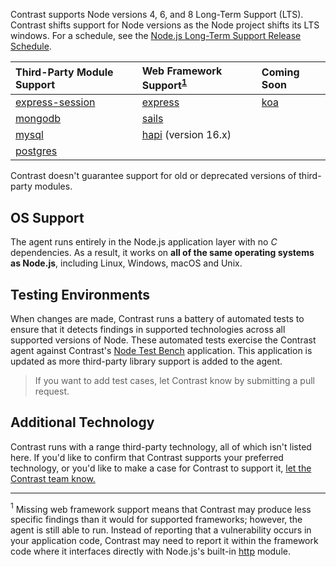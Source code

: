 <!--
title: "Supported Technologies"
description: "List of supported technologies"
tags: "installation Node agent frameworks support troubleshooting nodejs javascript modules"
-->

Contrast supports Node versions 4, 6, and 8 Long-Term Support (LTS). Contrast shifts support for Node versions as the Node project shifts its LTS windows. For a schedule, see the [Node.js Long-Term Support Release Schedule](https://github.com/nodejs/LTS).

Third-Party Module Support                                     | Web Framework Support<sup>[1](#footnote1)</sup>           | Coming Soon
:-----                                                         | :----                                                     | :-------
[express-session](https://github.com/expressjs/session)        | [express](http://expressjs.com)                           | [koa](https://www.npmjs.com/package/koa)
[mongodb](https://docs.mongodb.org/ecosystem/drivers/node-js/) | [sails](http://sailsjs.org/)                              |
[mysql](https://www.npmjs.com/package/mysql)                   | [hapi](https://www.npmjs.com/package/hapi) (version 16.x) |
[postgres](https://www.npmjs.com/package/pg)                   |                                                           |

Contrast doesn't guarantee support for old or deprecated versions of third-party modules.

## OS Support

The agent runs entirely in the Node.js application layer with no *C* dependencies. As a result, it works on **all of the same operating systems as Node.js**, including Linux, Windows, macOS and Unix.

## Testing Environments

When changes are made, Contrast runs a battery of automated tests to ensure that it detects findings in supported technologies across all supported versions of Node. These automated tests exercise the Contrast agent against Contrast's [Node Test Bench](https://github.com/Contrast-Security-OSS/NodeTestBench) application. This application is updated as more third-party library support is added to the agent. 

> If you want to add test cases, let Contrast know by submitting a pull request. 

## Additional Technology 

Contrast runs with a range third-party technology, all of which isn't listed here. If you'd like to confirm that Contrast supports your preferred technology, or you'd like to make a case for Contrast to support it, [let the Contrast team know.](mailto:bugs@contrastsecurity.com)

***
<a name="footnote1"><sup>1</sup></a> Missing web framework support means that Contrast may produce less specific findings than it would for supported frameworks; however, the agent is still able to run. Instead of reporting that a vulnerability occurs in your application code, Contrast may need to report it within the framework code where it interfaces directly with Node.js's built-in [http](https://nodejs.org/api/http.html) module. 
